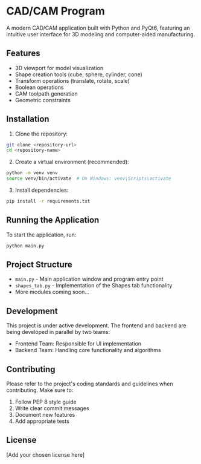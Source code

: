 # CAD/CAM Program

A modern CAD/CAM application built with Python and PyQt6, featuring an intuitive user interface for 3D modeling and computer-aided manufacturing.

## Features

- 3D viewport for model visualization
- Shape creation tools (cube, sphere, cylinder, cone)
- Transform operations (translate, rotate, scale)
- Boolean operations
- CAM toolpath generation
- Geometric constraints

## Installation

1. Clone the repository:
```bash
git clone <repository-url>
cd <repository-name>
```

2. Create a virtual environment (recommended):
```bash
python -m venv venv
source venv/bin/activate  # On Windows: venv\Scripts\activate
```

3. Install dependencies:
```bash
pip install -r requirements.txt
```

## Running the Application

To start the application, run:
```bash
python main.py
```

## Project Structure

- `main.py` - Main application window and program entry point
- `shapes_tab.py` - Implementation of the Shapes tab functionality
- More modules coming soon...

## Development

This project is under active development. The frontend and backend are being developed in parallel by two teams:

- Frontend Team: Responsible for UI implementation
- Backend Team: Handling core functionality and algorithms

## Contributing

Please refer to the project's coding standards and guidelines when contributing. Make sure to:

1. Follow PEP 8 style guide
2. Write clear commit messages
3. Document new features
4. Add appropriate tests

## License

[Add your chosen license here] 
